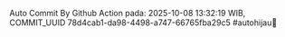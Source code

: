 Auto Commit By Github Action pada: 2025-10-08 13:32:19 WIB, COMMIT_UUID 78d4cab1-da98-4498-a747-66765fba29c5 #autohijau🗿
